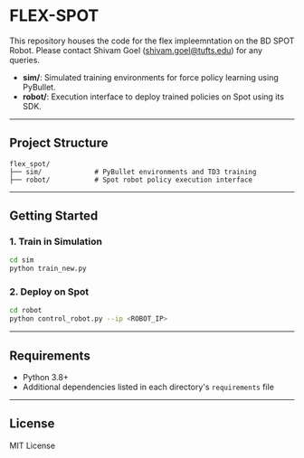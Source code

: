 # FLEX-SPOT

This repository houses the code for the flex impleemntation on the BD SPOT Robot.
Please contact Shivam Goel (shivam.goel@tufts.edu) for any queries.

- **sim/**: Simulated training environments for force policy learning using PyBullet.
- **robot/**: Execution interface to deploy trained policies on Spot using its SDK.

---

## Project Structure

```
flex_spot/
├── sim/             # PyBullet environments and TD3 training
├── robot/           # Spot robot policy execution interface
```

---

## Getting Started

### 1. Train in Simulation

```bash
cd sim
python train_new.py
```

### 2. Deploy on Spot

```bash
cd robot
python control_robot.py --ip <ROBOT_IP>
```

---

## Requirements

- Python 3.8+
- Additional dependencies listed in each directory's `requirements` file

---

## License

MIT License
